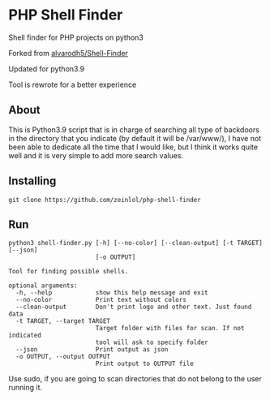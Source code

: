 # PHP Shell Finder
Shell finder for PHP projects on python3

Forked from [alvarodh5/Shell-Finder](https://github.com/alvarodh5/Shell-Finder)

Updated for python3.9

Tool is rewrote for a better experience

## About
This is Python3.9 script that is in charge of searching all type of backdoors in the directory that you indicate (by default it will be /var/www/), I have not been able to dedicate all the time that I would like, but I think it works quite well and it is very simple to add more search values.

## Installing
```git
git clone https://github.com/zeinlol/php-shell-finder
```

## Run
```angular2html
python3 shell-finder.py [-h] [--no-color] [--clean-output] [-t TARGET] [--json]
                        [-o OUTPUT]

Tool for finding possible shells.

optional arguments:
  -h, --help            show this help message and exit
  --no-color            Print text without colors
  --clean-output        Don't print logo and other text. Just found data
  -t TARGET, --target TARGET
                        Target folder with files for scan. If not indicated
                        tool will ask to specify folder
  --json                Print output as json
  -o OUTPUT, --output OUTPUT
                        Print output to OUTPUT file
```
Use sudo, if you are going to scan directories that do not belong to the user running it.
